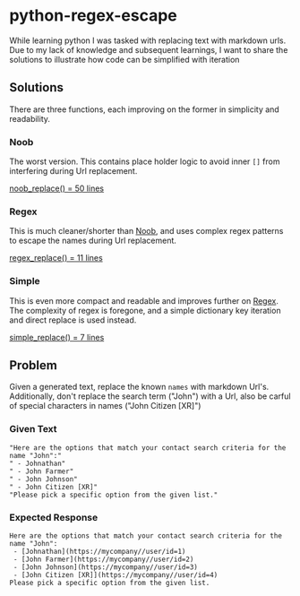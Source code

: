 # python-regex-escape

While learning python I was tasked with replacing text with markdown urls. Due to my lack of knowledge and subsequent learnings, I want to share the solutions to illustrate how code can be simplified with iteration

## Solutions

There are three functions, each improving on the former in simplicity and readability.

### Noob

The worst version. This contains place holder logic to avoid inner `[]` from interfering during Url replacement.

[noob_replace() = 50 lines](https://github.com/Jaxsbr/python-regex-escape/blob/main/pythonregexescape/main.py#L32-L81)

### Regex

This is much cleaner/shorter than [Noob](#noob), and uses complex regex patterns to escape the names during Url replacement.

[regex_replace() = 11 lines](https://github.com/Jaxsbr/python-regex-escape/blob/main/pythonregexescape/main.py#L84-L95)

### Simple

This is even more compact and readable and improves further on [Regex](#regex). The complexity of regex is foregone, and a simple dictionary key iteration and direct replace is used instead.

[simple_replace() = 7 lines](https://github.com/Jaxsbr/python-regex-escape/blob/main/pythonregexescape/main.py#L98-L103)

## Problem

Given a generated text, replace the known `names` with markdown Url's.
Additionally, don't replace the search term ("John") with a Url,
also be carful of special characters in names ("John Citizen [XR]")

### Given Text

```
"Here are the options that match your contact search criteria for the name "John":"
" - Johnathan"
" - John Farmer"
" - John Johnson"
" - John Citizen [XR]"
"Please pick a specific option from the given list."
```

### Expected Response

```
Here are the options that match your contact search criteria for the name "John":
 - [Johnathan](https://mycompany//user/id=1)
 - [John Farmer](https://mycompany//user/id=2)
 - [John Johnson](https://mycompany//user/id=3)
 - [John Citizen [XR]](https://mycompany//user/id=4)
Please pick a specific option from the given list.
```
